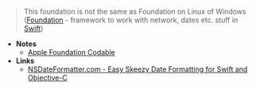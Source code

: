 > This foundation is not the same as Foundation on Linux of Windows ([Foundation](../Foundation.md) - framework to work with network, dates etc. stuff in [Swift](../../../Swift.md))

- **Notes**
	- [Apple Foundation Codable](Apple%20Foundation%20Codable.md)
- **Links**
	- [NSDateFormatter.com - Easy Skeezy Date Formatting for Swift and Objective-C](https://nsdateformatter.com/)